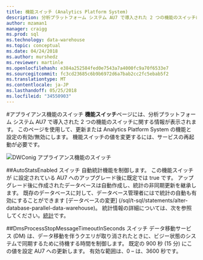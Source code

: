 ```yaml
---
title: 機能スイッチ (Analytics Platform System)
description: 分析プラットフォーム システム AU7 で導入された 2 つの機能のスイッチに関する情報を表示します。
author: mzaman1
manager: craigg
ms.prod: sql
ms.technology: data-warehouse
ms.topic: conceptual
ms.date: 04/24/2018
ms.author: murshedz
ms.reviewer: martinle
ms.openlocfilehash: e384a252584fed0e7543a7a4000fc9a70f6533e7
ms.sourcegitcommit: fc3cd23685c6b9b6972d6a7bab2cc2fc5ebab5f2
ms.translationtype: MT
ms.contentlocale: ja-JP
ms.lasthandoff: 05/25/2018
ms.locfileid: "34550903"
---
```

#<a name="appliance-feature-switch"></a>アプライアンス機能のスイッチ
**機能スイッチ**ページには、分析プラットフォーム システム AU7 で導入された 2 つの機能のスイッチに関する情報が表示されます。 このページを使用して、更新または Analytics Platform System の機能と設定の有効/無効にします。 機能スイッチの値を変更するには、サービスの再起動が必要です。

![DWConig アプライアンス機能のスイッチ](media/feature-switch/SQL_Server_PDW_DWConfig_feature_switch.png "DWConig アプライアンス機能のスイッチ") 

##<a name="autostatsenabled-switch"></a>AutoStatsEnabled スイッチ
自動統計機能を制御します。 この機能スイッチが に設定されている AU7 へのアップグレード後に既定では true です。 アップグレード後に作成されたデータベースは自動作成し、統計の非同期更新を継承します。 既存のデータベースに対して、データベース管理者にはで統計の自動も有効にすることができます [データベースの変更] (/sql/t-sql/statements/alter-database-parallel-data-warehouse)。 統計情報の詳細については、次を参照してください。[統計](../relational-databases/statistics/statistics.md)です。

##<a name="dmsprocessstopmessagetimeoutinseconds-switch"></a>DmsProcessStopMessageTimeoutInSeconds スイッチ
データ移動サービス (DM) は、データ移動を伴うクエリが取り消されたときに、ビジー状態のシステムで同期するために待機する時間を制御します。 既定の 900 秒 (15 分) にこの値を設定 AU7 への更新します。 有効な範囲は、0 – は、3600 秒です。
